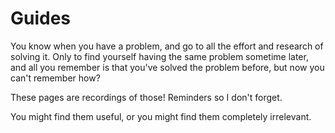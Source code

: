 # Guides

You know when you have a problem, and go to all the effort and research of solving it. Only to find yourself having the same problem sometime later, and all you remember is that you've solved the problem before, but now you can't remember how?

These pages are recordings of those! Reminders so I don't forget.

You might find them useful, or you might find them completely irrelevant.
